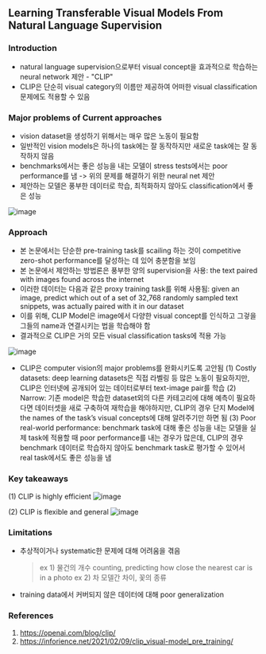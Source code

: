 ## Learning Transferable Visual Models From Natural Language Supervision

### Introduction
- natural language supervision으로부터 visual concept을 효과적으로 학습하는 neural network 제안 - "CLIP"
- CLIP은 단순히 visual category의 이름만 제공하여 어떠한 visual classification 문제에도 적용할 수 있음

### Major problems of Current approaches
- vision dataset을 생성하기 위해서는 매우 많은 노동이 필요함
- 일반적인 vision models은 하나의 task에는 잘 동작하지만 새로운 task에는 잘 동작하지 않음
- benchmarks에서는 좋은 성능을 내는 모델이 stress tests에서는 poor performance를 냄
-> 위의 문제를 해결하기 위한 neural net 제안
- 제안하는 모델은 풍부한 데이터로 학습, 최적화하지 않아도 classification에서 좋은 성능

![image](https://user-images.githubusercontent.com/48814946/114701308-99a24500-9d5d-11eb-9a1d-ab4444e1bc19.png)

### Approach
- 본 논문에서는 단순한 pre-training task를 scailing 하는 것이 competitive zero-shot performance를 달성하는 데 있어 충분함을 보임
- 본 논문에서 제안하는 방법론은 풍부한 양의 supervision을 사용:  the text paired with images found across the internet
- 이러한 데이터는 다음과 같은 proxy training task를 위해 사용됨: given an image, predict which out of a set of 32,768 randomly sampled text snippets, was actually paired with it in our dataset
- 이를 위해, CLIP Model은 image에서 다양한 visual concept를 인식하고 그겋을 그들의 name과 연결시키는 법을 학습해야 함
- 결과적으로 CLIP은 거의 모든 visual classification tasks에 적용 가능

![image](https://user-images.githubusercontent.com/48814946/114702783-78425880-9d5f-11eb-956f-154b28bd5322.png)

- CLIP은 computer vision의 major problems를 완화시키도록 고안됨
(1) Costly datasets: deep learning datasets은 직접 라벨링 등 많은 노동이 필요하지만, CLIP은 인터넷에 공개되어 있는 데이터로부터 text-image pair를 학습
(2) Narrow: 기존 model은 학습한 dataset외의 다른 카테고리에 대해 예측이 필요하다면 데이터셋을 새로 구축하여 재학습을 해야하지만, CLIP의 경우 단지 Model에 the names of the task’s visual concepts에 대해 알려주기만 하면 됨
(3) Poor real-world performance: benchmark task에 대해 좋은 성능을 내는 모델을 실제 task에 적용할 때 poor performance를 내는 경우가 많은데, CLIP의 경우 benchmark 데이터로 학습하지 않아도 benchmark task로 평가할 수 있어서 real task에서도 좋은 성능을 냄

### Key takeaways
(1) CLIP is highly efficient
![image](https://user-images.githubusercontent.com/48814946/114704414-88f3ce00-9d61-11eb-9f07-81ab8a23aafd.png)

(2) CLIP is flexible and general
![image](https://user-images.githubusercontent.com/48814946/114704460-97da8080-9d61-11eb-81e6-296ca8c76370.png)

### Limitations
- 추상적이거나 systematic한 문제에 대해 어려움을 겪음 
  > ex 1) 물건의 개수 counting, predicting how close the nearest car is in a photo
  > ex 2) 차 모델간 차이, 꽃의 종류 
- training data에서 커버되지 않은 데이터에 대해 poor generalization



### References
1) https://openai.com/blog/clip/
2) https://inforience.net/2021/02/09/clip_visual-model_pre_training/
